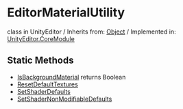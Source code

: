 # EditorMaterialUtility
class in UnityEditor
 / Inherits from: <a href="https://docs.unity3d.com/6000.1/Documentation/ScriptReference/Object.html">Object</a> / Implemented in: <a href="https://docs.unity3d.com/6000.1/Documentation/ScriptReference/UnityEditor.CoreModule.html">UnityEditor.CoreModule</a>

## Static Methods
- <a href="https://docs.unity3d.com/6000.1/Documentation/ScriptReference/EditorMaterialUtility.IsBackgroundMaterial.html">IsBackgroundMaterial</a> returns Boolean
- <a href="https://docs.unity3d.com/6000.1/Documentation/ScriptReference/EditorMaterialUtility.ResetDefaultTextures.html">ResetDefaultTextures</a>
- <a href="https://docs.unity3d.com/6000.1/Documentation/ScriptReference/EditorMaterialUtility.SetShaderDefaults.html">SetShaderDefaults</a>
- <a href="https://docs.unity3d.com/6000.1/Documentation/ScriptReference/EditorMaterialUtility.SetShaderNonModifiableDefaults.html">SetShaderNonModifiableDefaults</a>

